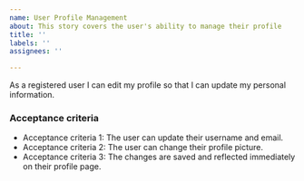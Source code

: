 ```yaml
---
name: User Profile Management
about: This story covers the user's ability to manage their profile
title: ''
labels: ''
assignees: ''

---
```


As a registered user I can edit my profile so that I can update my personal information.

### Acceptance criteria

- Acceptance criteria 1: The user can update their username and email.
- Acceptance criteria 2: The user can change their profile picture.
- Acceptance criteria 3: The changes are saved and reflected immediately on their profile page.
